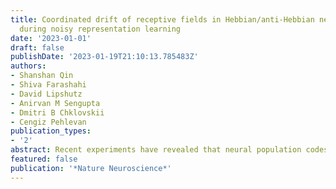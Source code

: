 ```yaml
---
title: Coordinated drift of receptive fields in Hebbian/anti-Hebbian network models
  during noisy representation learning
date: '2023-01-01'
draft: false
publishDate: '2023-01-19T21:10:13.785483Z'
authors:
- Shanshan Qin
- Shiva Farashahi
- David Lipshutz
- Anirvan M Sengupta
- Dmitri B Chklovskii
- Cengiz Pehlevan
publication_types:
- '2'
abstract: Recent experiments have revealed that neural population codes in many brain areas continuously change even when animals have fully learned and stably perform their tasks. This representational ‘drift’naturally leads to questions about its causes, dynamics and functions. Here we explore the hypothesis that neural representations optimize a representational objective with a degenerate solution space, and noisy synaptic updates drive the network to explore this (near-)optimal space causing representational drift. We illustrate this idea and explore its consequences in simple, biologically plausible Hebbian/anti-Hebbian network models of representation learning. We find that the drifting receptive fields of individual neurons can be characterized by a coordinated random walk, with effective diffusion constants depending on various parameters such as learning rate, noise amplitude and input statistics. Despite such drift, the representational similarity of population codes is stable over time. Our model recapitulates experimental observations in the hippocampus and posterior parietal cortex and makes testable predictions that can be probed in future experiments.
featured: false
publication: '*Nature Neuroscience*'
---
```


